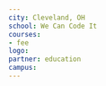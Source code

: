 ```yaml
---
city: Cleveland, OH
school: We Can Code It
courses:
- fee
logo:
partner: education
campus:
---
```



